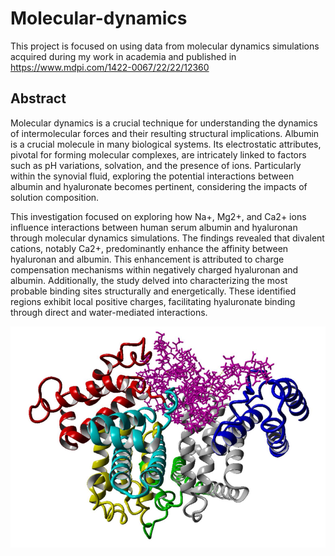 # Molecular-dynamics
This project is focused on using data from molecular dynamics simulations acquired during my work in academia and published in https://www.mdpi.com/1422-0067/22/22/12360
## Abstract
Molecular dynamics is a crucial technique for understanding the dynamics of intermolecular forces and their resulting structural implications. Albumin is a crucial molecule in many biological systems. Its electrostatic attributes, pivotal for forming molecular complexes, are intricately linked to factors such as pH variations, solvation, and the presence of ions. Particularly within the synovial fluid, exploring the potential interactions between albumin and hyaluronate becomes pertinent, considering the impacts of solution composition.

This investigation focused on exploring how Na+, Mg2+, and Ca2+ ions influence interactions between human serum albumin and hyaluronan through molecular dynamics simulations. The findings revealed that divalent cations, notably Ca2+, predominantly enhance the affinity between hyaluronan and albumin. This enhancement is attributed to charge compensation mechanisms within negatively charged hyaluronan and albumin. Additionally, the study delved into characterizing the most probable binding sites structurally and energetically. These identified regions exhibit local positive charges, facilitating hyaluronate binding through direct and water-mediated interactions.

![Structure of HSA-HA complex](Files/HSA.png)
